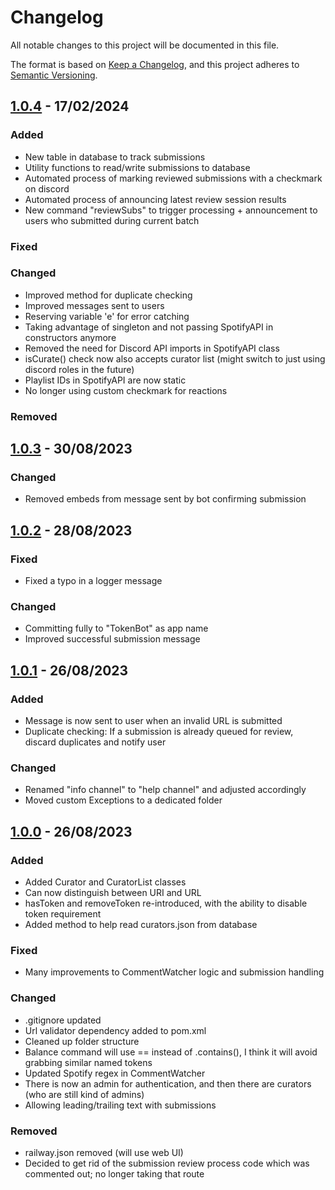 
# Changelog

All notable changes to this project will be documented in this file.

The format is based on [Keep a Changelog](https://keepachangelog.com/en/1.0.0/),
and this project adheres to [Semantic Versioning](https://semver.org/spec/v2.0.0.html).

## [1.0.4] - 17/02/2024

### Added
- New table in database to track submissions
- Utility functions to read/write submissions to database
- Automated process of marking reviewed submissions with a checkmark on discord
- Automated process of announcing latest review session results
- New command "reviewSubs" to trigger processing + announcement to users who submitted during current batch

### Fixed

### Changed
- Improved method for duplicate checking
- Improved messages sent to users
- Reserving variable 'e' for error catching
- Taking advantage of singleton and not passing SpotifyAPI in constructors anymore
- Removed the need for Discord API imports in SpotifyAPI class
- isCurate() check now also accepts curator list (might switch to just using discord roles in the future)
- Playlist IDs in SpotifyAPI are now static
- No longer using custom checkmark for reactions

### Removed


## [1.0.3] - 30/08/2023

### Changed

- Removed embeds from message sent by bot confirming submission


## [1.0.2] - 28/08/2023

### Fixed

- Fixed a typo in a logger message

### Changed

- Committing fully to "TokenBot" as app name
- Improved successful submission message


## [1.0.1] - 26/08/2023

### Added

- Message is now sent to user when an invalid URL is submitted
- Duplicate checking: If a submission is already queued for review, discard duplicates and notify user

### Changed

- Renamed "info channel" to "help channel" and adjusted accordingly
- Moved custom Exceptions to a dedicated folder


## [1.0.0] - 26/08/2023

### Added

- Added Curator and CuratorList classes
- Can now distinguish between URI and URL
- hasToken and removeToken re-introduced, with the ability to disable token requirement
- Added method to help read curators.json from database

### Fixed

- Many improvements to CommentWatcher logic and submission handling

### Changed

- .gitignore updated
- Url validator dependency added to pom.xml
- Cleaned up folder structure
- Balance command will use == instead of .contains(), I think it will avoid grabbing similar named tokens
- Updated Spotify regex in CommentWatcher
- There is now an admin for authentication, and then there are curators (who are still kind of admins)
- Allowing leading/trailing text with submissions

### Removed

- railway.json removed (will use web UI)
- Decided to get rid of the submission review process code which was commented out; no longer taking that route

[unreleased]: https://github.com/adaniel2/TokenBot_1_maven/compare/1.0.4...HEAD
[1.0.4]: https://github.com/adaniel2/TokenBot_1_maven/compare/1.0.3...1.0.4
[1.0.3]: https://github.com/adaniel2/TokenBot_1_maven/compare/1.0.2...1.0.3
[1.0.2]: https://github.com/adaniel2/TokenBot_1_maven/compare/1.0.1...1.0.2
[1.0.1]: https://github.com/adaniel2/TokenBot_1_maven/compare/1.0.0...1.0.1
[1.0.0]: https://github.com/adaniel2/TokenBot_1_maven/releases/tag/1.0.0